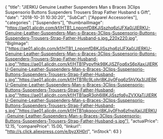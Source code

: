 {
	"title": "JIERKU Genuine Leather Suspenders Man s Braces 3Clips Suspensorio Buttons Suspenders Trousers Strap Father Husband s Gift",
	"date": "2018-10-31 10:30:20",
	"SubCat": ["Apparel Accessories"],
	"categories": ["Suspenders"],
	"thumbnailImage": "https://ae01.alicdn.com/kf/HTB1_LnpomfD8KJjSszhq6zIJFXa0/JIERKU-Genuine-Leather-Suspenders-Man-s-Braces-3Clips-Suspensorio-Buttons-Suspenders-Trousers-Strap-Father-Husband-s.jpg_220x220.jpg",
	"BigImage": ["https://ae01.alicdn.com/kf/HTB1_LnpomfD8KJjSszhq6zIJFXa0/JIERKU-Genuine-Leather-Suspenders-Man-s-Braces-3Clips-Suspensorio-Buttons-Suspenders-Trousers-Strap-Father-Husband-s.jpg","https://ae01.alicdn.com/kf/HTB1Pvpvfhk98KJjSZFoq6xS6pXax/JIERKU-Genuine-Leather-Suspenders-Man-s-Braces-3Clips-Suspensorio-Buttons-Suspenders-Trousers-Strap-Father-Husband-s.jpg","https://ae01.alicdn.com/kf/HTB1Rc9LohrI8KJjy0Fpq6z5hVXa3/JIERKU-Genuine-Leather-Suspenders-Man-s-Braces-3Clips-Suspensorio-Buttons-Suspenders-Trousers-Strap-Father-Husband-s.jpg","https://ae01.alicdn.com/kf/HTB1aqR3oh6I8KJjSszfq6yZVXXaT/JIERKU-Genuine-Leather-Suspenders-Man-s-Braces-3Clips-Suspensorio-Buttons-Suspenders-Trousers-Strap-Father-Husband-s.jpg","https://ae01.alicdn.com/kf/HTB1qkqoocrI8KJjy0Fhq6zfnpXaj/JIERKU-Genuine-Leather-Suspenders-Man-s-Braces-3Clips-Suspensorio-Buttons-Suspenders-Trousers-Strap-Father-Husband-s.jpg"],
	"actualPrice": 12.15,
	"comparePrice": 15.00,
	"linkurl": "http://s.click.aliexpress.com/e/byzXH0rI",
	"inStock": 63
}

